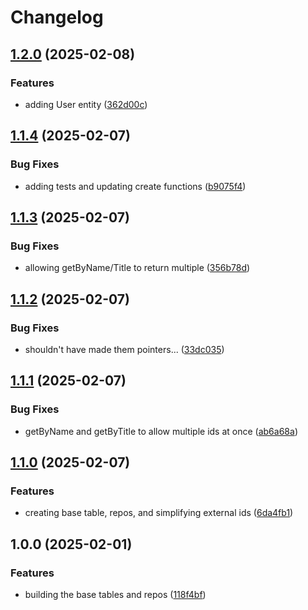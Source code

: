 # Changelog

## [1.2.0](https://github.com/ordarr/data/compare/v1.1.4...v1.2.0) (2025-02-08)


### Features

* adding User entity ([362d00c](https://github.com/ordarr/data/commit/362d00c057dfb75ba382938eff4bee0cbf87fe7b))

## [1.1.4](https://github.com/ordarr/data/compare/v1.1.3...v1.1.4) (2025-02-07)


### Bug Fixes

* adding tests and updating create functions ([b9075f4](https://github.com/ordarr/data/commit/b9075f486a596742d9737c75f061b7648f43ca9a))

## [1.1.3](https://github.com/ordarr/data/compare/v1.1.2...v1.1.3) (2025-02-07)


### Bug Fixes

* allowing getByName/Title to return multiple ([356b78d](https://github.com/ordarr/data/commit/356b78d289c51a64e03009403a8ee3fdc0bf781a))

## [1.1.2](https://github.com/ordarr/data/compare/v1.1.1...v1.1.2) (2025-02-07)


### Bug Fixes

* shouldn't have made them pointers... ([33dc035](https://github.com/ordarr/data/commit/33dc0350fd2ffcbfd7e33b5a5be44495125711bc))

## [1.1.1](https://github.com/ordarr/data/compare/v1.1.0...v1.1.1) (2025-02-07)


### Bug Fixes

* getByName and getByTitle to allow multiple ids at once ([ab6a68a](https://github.com/ordarr/data/commit/ab6a68a06b5ed0d781591f69f9ab47b29669f051))

## [1.1.0](https://github.com/ordarr/data/compare/v1.0.0...v1.1.0) (2025-02-07)


### Features

* creating base table, repos, and simplifying external ids ([6da4fb1](https://github.com/ordarr/data/commit/6da4fb18cc1f18da926c669d59b2fb22f7924359))

## 1.0.0 (2025-02-01)


### Features

* building the base tables and repos ([118f4bf](https://github.com/ordarr/data/commit/118f4bf55bd77710a0a73f478c069dbabb58cd78))
